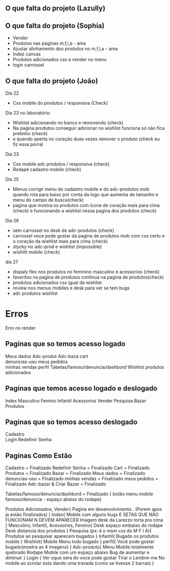 ## O que falta do projeto (Lazully)
## O que falta do projeto (Sophia)

- Vender
- Produtos nas paginas m,f,i,a - ama
- Ajustar alinhamento dos produtos no m,f,i,a - ama
- Indez canvas
- Produtos adicionados css e vender no menu
- login carrossel

## O que falta do projeto (João)

Dia 22 
- Css mobile do produtos / responsiva (Check)

Dia 23 no laboratório:
- Wishlist adicionando no banco e removendo  (check)
- Na pagina produtos conseguir adicionar no wishlist funciona só não fica pretinho (check)
- e quando aperta no coração duas vezes remover o produto (check eu fiz essa porra)

Dia 23 
- Css mobile adc produtos / responsiva (check)
- Rodapé cadastro mobile (check)

Dia 25

- Menus corrigir menu do cadastro mobile e do adc-produtos mob quando rola para baixo por conta da logo que aumenta de tamanho e menu do campo de busca(check)
- pagina que mostra os produtos com ícone de coração mais para cima (check)
e funcionando a wishlist nessa pagina dos produtos (check)


Dia 26


- sem carrossel no desk de adc-produtos (check)
- carrossel voce pode gostar da pagina de produtos mob com css certo e o coração da wishlist mais para cima (check)
- stycky no adc-prod e wishlist (impossible)
- wishilit mobile (check)


dia 27
- dispaly flex nos produtos no feminino masculino e acessorios (check)
- favoritou na pagina de produtos continua na pagina de produtos(check)
- produtos adicionados css igual da wishlist
- review nos menus mobiles e desk para ver se tem bugs
- adc produtos wishlist 




# Erros

Erro no render



## Paginas que so temos acesso logado
Meus dados
Adc-produt
Adc-baza
cart  
denuncias-usu 
meus pedidos  
minhas vendas 
perfil
Tabelas/famoso/denuncia/dashbord
Wishlist
produtos adicionados

## Paginas que temos acesso logado e deslogado 
Index
Masculino
Femino
Infantil
Acessorios 
Vender
Pesquisa
Bazar   
Produtos

## Paginas que so temos acesso deslogado
Cadastro  
Login 
Redefinir Senha   






## Paginas Como Estão
Cadastro = Finalizado
Redefinir Senha = Finalizado
Cart = Finalizado
Produtos = Finalizado
Bazar = Finalizado 
Meus dados = Finalizado 
denuncias-usu = Finalizado 
minhas vendas = Finalizado 
meus pedidos = Finalizado 
Adc-bazar & Criar Bazar = Finalizado

Tabelas/famoso/denuncia/dashbord = Finalizado
{    botão menu mobile
    famoso/denuncia - espaço abaixo do rodape}





Produtos Adicionados, Vender{
    Pagina em desenvolvimento.. (Porem apos ja estão finalizados)
}
Index{
    Mobile com alguns bugs
    E SETAS QUE NÃO FUNCIONAM N DEVEM APARECER
    Imagem desk da Larezzo torta pra cima
}
Masculino, Infantil, Acessorios, Femino{
    Desk espaço embaixo do rodape
    Desk distancia dos produtos
}
Pesquisa (ps: é o msm css do M F I A){
    Produtos ao pesquisar aparecem bugados
}
Infantil{
    Bugado os produtos mobile
}
Wishlist{
    Mobile Menu todo bugado
}
perfil{
    Você pode gostar bugado(mostra as 4 imagens)
}
Adc-produto{
    Menu Mobile totalmente quebrado
    Rodape Mobile com um espaço abaixo
    Bug de aumentar e diminuir
}
Login {
    Ver oque sera do voce pode gostar
    Tirar o Lembre-me
    No mobile ao scrolar esta dando uma travada (como se tivesse 2 barras)
}







